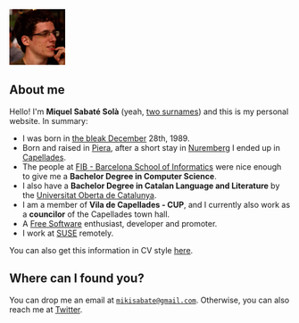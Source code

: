 <img src="/images/me.jpeg" alt="Miquel's picture" id="image-profile" title="It's-a Me, Miquel!" width="100" height="100">

## About me

Hello! I'm **Miquel Sabaté Solà** (yeah, [two
surnames](https://en.wikipedia.org/wiki/Spanish_naming_customs)) and this is my
personal website. In summary:

- I was born in [the bleak
  December](https://www.poetryfoundation.org/poems-and-poets/poems/detail/48860)
  28th, 1989.
- Born and raised in [Piera](https://en.wikipedia.org/wiki/Piera), after a short
  stay in [Nuremberg](https://en.wikipedia.org/wiki/Nuremberg) I ended up in
  [Capellades](https://en.wikipedia.org/wiki/Capellades).
- The people at [FIB - Barcelona School of Informatics](http://www.fib.upc.edu/en.html)
  were nice enough to give me a **Bachelor Degree in Computer Science**.
- I also have a **Bachelor Degree in Catalan Language and Literature** by the
  [Universitat Oberta de Catalunya](http://www.uoc.edu/portal/en/index.html).
- I am a member of **Vila de Capellades - CUP**, and I currently also work as a **councilor** of the Capellades town hall.
- A [Free Software](https://en.wikipedia.org/wiki/Free_software) enthusiast, developer and promoter.
- I work at [SUSE](https://www.suse.com) remotely.

You can also get this information in CV style [here](/en/about/cv.html).

## Where can I found you?

<p>
You can drop me an email at
<a href="mailto:mikisabate@gmail.com" title="Send email">
    <code>mikisabate@gmail.com</code></a>.
Otherwise, you can also reach me at <a href="https://twitter.com/miquelssola"
title="@miquelssola">Twitter</a>.
</p>
